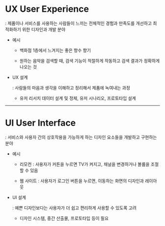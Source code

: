 # UX User Experience

: 제품이나 서비스를 사용하는 사람들이 느끼는 전체적인 경험과 만족도를 개선하고 최적화하기 위한 디자인과 개발 분야

- 예시
  
  - 백화점 1층에서 느겨지는 좋은 향수 향기
  
  - 원하는 음악을 검색할 때, 검색 기능이 적절하게 작동하고 검색 결과가 정확하게 나오는 것

- UX 설계
  
  : 사람들의 마음과 생각을 이해하고 정리해서 제품에 녹여내는 과정
  
  - 유저 리서치 데이터 설계 및 정체, 유저 시나리오, 프로토타입 설계

---

# UI User Interface

: 서비스와 사용자 간의 상호작용을 가능하게 하는 디자인 요소들을 개발하고 구현하는 분야

- 예시
  
  - 리모컨 : 사용자가 커튼을 누르면 TV가 켜지고, 채널을 변경하거나 볼륨을 조절할 수 있음
  
  - 웹 사이트 : 사용자가 로그인 버튼을 누르면, 이동하는 화면의 디자인과 레이아웃

- UI 설계
  
  : 예쁜 디자인보다는 사용자가 더 쉽고 편리하게 사용할 수 있도록 고려
  
  - 디자인 시스템, 중간 산출물, 프로토타입 등이 필요
